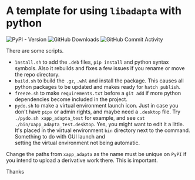# A template for using `libadapta` with python

![PyPI - Version](https://img.shields.io/pypi/v/xapp_adapta)
![GitHub Downloads](https://img.shields.io/github/downloads/jackokring/mint-python-adapta/total)
![GitHub Commit Activity](https://img.shields.io/github/commit-activity/t/jackokring/mint-python-adapta)

There are some scripts.

- `ìnstall.sh` to add the `.deb` files, `pip install` and python syntax symbols.
  Also it rebuilds and fixes a few issues if you rename or move the repo
  directory.
- `build.sh` to build the `.gz`, `.whl` and install the package. This causes
  all python packages to be updated and makes ready for `hatch publish`.
- `freeze.sh` to make `requirements.txt` before a `git add` if more python
  dependencies become included in the project.
- `pydo.sh` to make a virtual environment launch icon. Just in case you don't
  have `pipx` or admin rights, and maybe need a `.desktop` file. Try
  `./pydo.sh xapp_adapta_test` for example, and see
  `cat ./bin/xapp_adapta_test.desktop`. Yes,
  you might want to edit it a little. It's placed in the virtual environment
  `bin` directory next to the command. Something to do with GUI launch and  
  setting the virtual environment not being automatic.

Change the paths from `xapp_adapta` as the name must be unique on `PyPI` if
you intend to upload a derivative work there. This is important.

Thanks
